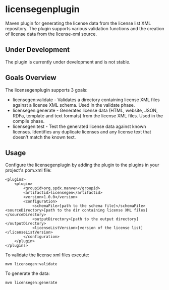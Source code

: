 # licensegenplugin
Maven plugin for generating the license data from the license list XML repository.  The plugin supports various validation functions and the creation of license data from the license-xml source.

## Under Development
The plugin is currently under development and is not stable.

## Goals Overview
The licensegenplugin supports 3 goals:
* licensegen:validate - Validates a directory containing license XML files against a license XML schema.  Used in the validate phase.
* licensegen:generate - Generates license data (HTML, website, JSON, RDFa, template and text formats) from the license XML files.  Used in the compile phase.
* licensegen:test - Test the generated license data against known licenses.  Identifies any duplicate licenses and any license text that doesn't match the known text.

## Usage
Configure the licensegenplugin by adding the plugin to the plugins in your project's pom.xml file:

	<plugins>
		<plugin>
			<groupid>org.spdx.manven</groupid>
			<artifactid>licensegen</artifactid>
			<version>1.0.0</version>
			<configuration>
				<schemaFile>[path to the schema file]</schemaFile>         				<sourceDirectory>[path to the dir containing license XML files]</sourceDirectory>
				<outputDirectory>[path to the output directory]</outputDirectory>
				<licenseListVersion>[version of the license list]</licenseListVersion>
			</configuration>
		</plugin>
	</plugins>

To validate the license xml files execute:

	mvn licensegen:validate

To generate the data:

	mvn licensegen:generate
